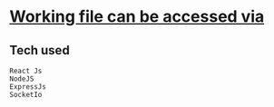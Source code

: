 # [Working file can be accessed via](https://pedantic-thompson-c5b6a1.netlify.app/)

## Tech used
````
React Js
NodeJS
ExpressJs
SocketIo
````
